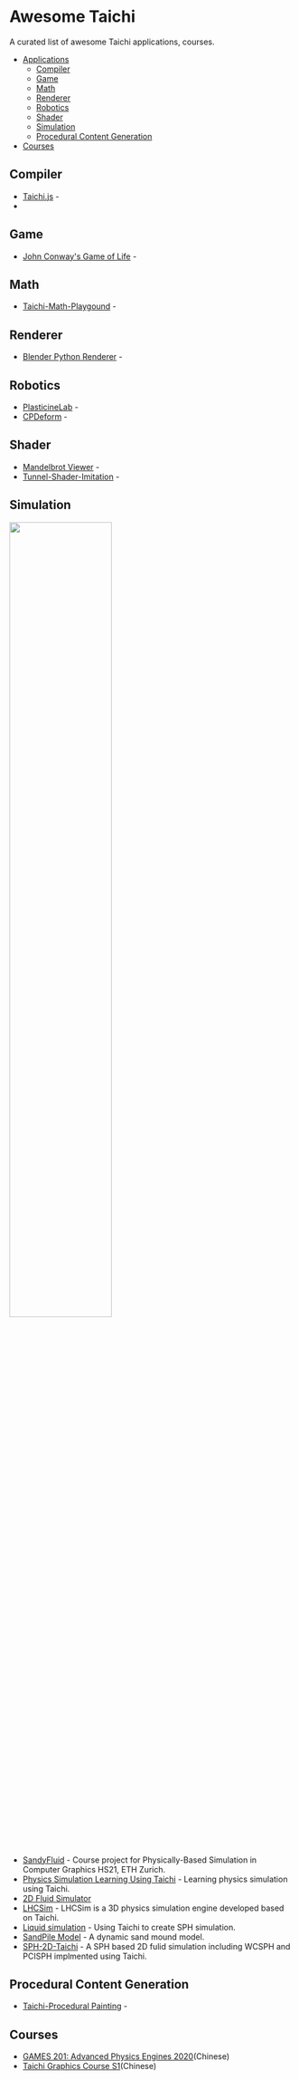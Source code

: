 # Awesome Taichi
A curated list of awesome Taichi applications, courses.


- [Applications](#applications)
    - [Compiler](#compiler)
    - [Game](#game)
    - [Math](#math)
    - [Renderer](#renderer)
  - [Robotics](#robotics)
  - [Shader](#shader)
  - [Simulation](#simulation)
  - [Procedural Content Generation](#procedural-content-generation)
- [Courses](#courses)



## **Compiler**

* [Taichi.js](https://github.com/AmesingFlank/taichi.js) - 
*


## **Game**

* [John Conway's Game of Life](https://github.com/wuyingnan/TaichiPlayground/tree/master/GameOfLife) - 


## **Math**

* [Taichi-Math-Playgound](https://github.com/TiGeekMan/Taichi-Math-Playgound) - 

## **Renderer**

* [Blender Python Renderer](https://github.com/bsavery/BlenderPythonRenderer) - 


## **Robotics**

* [PlasticineLab](https://github.com/iquibalamhm/plasticine-lab-cmu) - 
* [CPDeform](https://github.com/lester0866/CPDeform) - 

## **Shader**

* [Mandelbrot Viewer](https://github.com/Y7K4/mandelbrot-viewer) - 
* [Tunnel-Shader-Imitation](https://github.com/StanislavPetrovV/Tunnel-Shader-Imitation) - 

## **Simulation**

<img src="https://github.com/Taichi-contributor/Awesome-Taichi/blob/main/images/simulation-group.jpg" width="60%"></img>


* [SandyFluid](https://github.com/ethz-pbs21/SandyFluid) - Course project for Physically-Based Simulation in Computer Graphics HS21, ETH Zurich.
* [Physics Simulation Learning Using Taichi](https://github.com/Morcki/cgPhysics) - Learning physics simulation using Taichi.
* [2D Fluid Simulator](https://github.com/takah29/2d-fluid-simulator) 
* [LHCSim](https://github.com/Robslhc/LHCSim) - LHCSim is a 3D physics simulation engine developed based on Taichi.
* [Liquid simulation](https://github.com/lyd405121/wcsph) - Using Taichi to create SPH simulation. 
* [SandPile Model](https://github.com/darkwuta/2021_taichi_course_homework) - A dynamic sand mound model.
* [SPH-2D-Taichi](https://github.com/MmmmHeee/SPH-2D-Taichi) - A SPH based 2D fulid simulation including WCSPH and PCISPH implmented using Taichi.

## **Procedural Content Generation**
* [Taichi-Procedural Painting](https://github.com/theYiran/Taichi_Procedural_Painting) - 


## Courses

* [GAMES 201: Advanced Physics Engines ](https://github.com/taichi-dev/games201)[2020](https://github.com/taichi-dev/games201)(Chinese)
* [Taichi Graphics Course S1](https://github.com/taichiCourse01)(Chinese)


